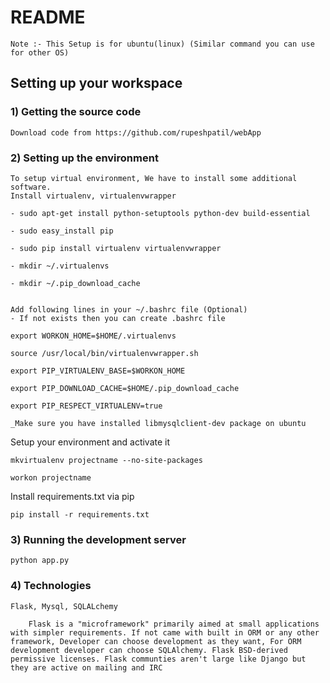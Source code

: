 # README #
	
	Note :- This Setup is for ubuntu(linux) (Similar command you can use for other OS)

## Setting up your workspace ##

### 1) Getting the source code ###
	
	Download code from https://github.com/rupeshpatil/webApp
	
### 2) Setting up the environment ###

	To setup virtual environment, We have to install some additional software.
	Install virtualenv, virtualenvwrapper

	- sudo apt-get install python-setuptools python-dev build-essential

	- sudo easy_install pip

	- sudo pip install virtualenv virtualenvwrapper

	- mkdir ~/.virtualenvs

	- mkdir ~/.pip_download_cache


	Add following lines in your ~/.bashrc file (Optional)
	- If not exists then you can create .bashrc file

	export WORKON_HOME=$HOME/.virtualenvs

	source /usr/local/bin/virtualenvwrapper.sh

	export PIP_VIRTUALENV_BASE=$WORKON_HOME

	export PIP_DOWNLOAD_CACHE=$HOME/.pip_download_cache

	export PIP_RESPECT_VIRTUALENV=true
	
	_Make sure you have installed libmysqlclient-dev package on ubuntu

Setup your environment and activate it
	
	mkvirtualenv projectname --no-site-packages

	workon projectname

Install requirements.txt via pip
	
	pip install -r requirements.txt


### 3) Running the development server ###
		
	python app.py


### 4) Technologies ###
	
	Flask, Mysql, SQLALchemy

		Flask is a "microframework" primarily aimed at small applications with simpler requirements. If not came with built in ORM or any other framework, Developer can choose development as they want, For ORM development developer can choose SQLAlchemy. Flask BSD-derived permissive licenses. Flask communties aren't large like Django but they are active on mailing and IRC


